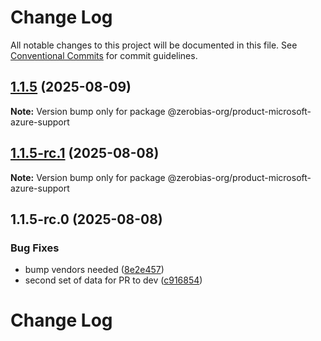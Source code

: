 # Change Log

All notable changes to this project will be documented in this file.
See [Conventional Commits](https://conventionalcommits.org) for commit guidelines.

## [1.1.5](https://github.com/zerobias-org/product/compare/@zerobias-org/product-microsoft-azure-support@1.1.5-rc.1...@zerobias-org/product-microsoft-azure-support@1.1.5) (2025-08-09)

**Note:** Version bump only for package @zerobias-org/product-microsoft-azure-support





## [1.1.5-rc.1](https://github.com/zerobias-org/product/compare/@zerobias-org/product-microsoft-azure-support@1.1.5-rc.0...@zerobias-org/product-microsoft-azure-support@1.1.5-rc.1) (2025-08-08)

**Note:** Version bump only for package @zerobias-org/product-microsoft-azure-support





## 1.1.5-rc.0 (2025-08-08)


### Bug Fixes

* bump vendors needed ([8e2e457](https://github.com/zerobias-org/product/commit/8e2e457e0b5d7141a05e8f2c178bc2854f2b7178))
* second set of data for PR to dev ([c916854](https://github.com/zerobias-org/product/commit/c916854bcf229b1c2042ffdea18472d66a061aaf))





# Change Log

